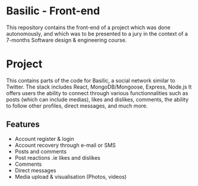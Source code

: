 # Basilic - Front-end
This repository contains the front-end of a project which was done autonomously, and which was to be presented to a jury in the context of a 7-months Software design & engineering course.

# Project
This contains parts of the code for Basilic, a social network similar to Twitter. The stack includes React, MongoDB/Mongoose, Express, Node.js
It offers users the ability to connect through various functionnalities such as posts (which can include medias), likes and dislikes, comments, the ability to follow other profiles, direct messages, and much more.

## Features
- Account register & login
- Account recovery through e-mail or SMS
- Posts and comments
- Post reactions .ie likes and dislikes
- Comments
- Direct messages
- Media upload & visualisation (Photos, videos)
